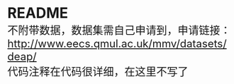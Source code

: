 <font size="6">**README**</br></font>
<font size="5">
不附带数据，数据集需自己申请到，申请链接：http://www.eecs.qmul.ac.uk/mmv/datasets/deap/</br>
代码注释在代码很详细，在这里不写了
</font>

